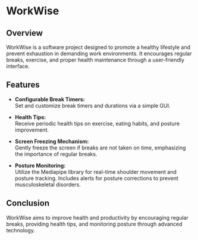 # WorkWise

## Overview

WorkWise is a software project designed to promote a healthy lifestyle and prevent exhaustion in demanding work environments. It encourages regular breaks, exercise, and proper health maintenance through a user-friendly interface.

## Features

- **Configurable Break Timers:**  
  Set and customize break timers and durations via a simple GUI.

- **Health Tips:**  
  Receive periodic health tips on exercise, eating habits, and posture improvement.

- **Screen Freezing Mechanism:**  
  Gently freeze the screen if breaks are not taken on time, emphasizing the importance of regular breaks.

- **Posture Monitoring:**  
  Utilize the Mediapipe library for real-time shoulder movement and posture tracking. Includes alerts for posture corrections to prevent musculoskeletal disorders.

## Conclusion

WorkWise aims to improve health and productivity by encouraging regular breaks, providing health tips, and monitoring posture through advanced technology.

